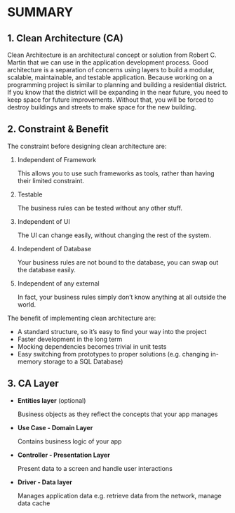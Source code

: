# SUMMARY

## 1. Clean Architecture (CA)

Clean Architecture is an architectural concept or solution from Robert C. Martin that we can use in the application development process. Good architecture is a separation of concerns using layers to build a modular, scalable, maintainable, and testable application. Because working on a programming project is similar to planning and building a residential district. If you know that the district will be expanding in the near future, you need to keep space for future improvements. Without that, you will be forced to destroy buildings and streets to make space for the new building.

## 2. Constraint & Benefit

The constraint before designing clean architecture are:

1. Independent of Framework
    
    This allows you to use such frameworks as tools, rather than having their limited constraint.
    
2. Testable
    
    The business rules can be tested without any other stuff.
    
3. Independent of UI
    
    The UI can change easily, without changing the rest of the system.
    
4. Independent of Database
    
    Your business rules are not bound to the database, you can swap out the database easily.
    
5. Independent of any external
    
    In fact, your business rules simply don’t know anything at all outside the world.
    

The benefit of implementing clean architecture are:

- A standard structure, so it’s easy to find your way into the project
- Faster development in the long term
- Mocking dependencies becomes trivial in unit tests
- Easy switching from prototypes to proper solutions (e.g. changing in-memory storage to a SQL Database)

## 3. CA Layer

- **Entities layer** (optional)
    
    Business objects as they reflect the concepts that your app manages
    
- **Use Case - Domain Layer**
    
    Contains business logic of your app
    
- **Controller - Presentation Layer**
    
    Present data to a screen and handle user interactions
    
- **Driver - Data layer**
    
    Manages application data e.g. retrieve data from the network, manage data cache